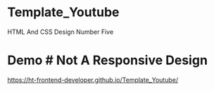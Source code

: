 # Template_Youtube
HTML And CSS Design Number Five
# Demo # Not A Responsive Design 
https://ht-frontend-developer.github.io/Template_Youtube/
